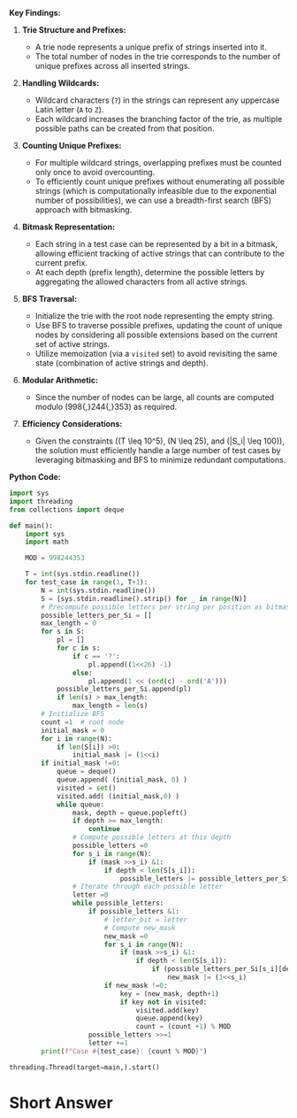 **Key Findings:**

1. **Trie Structure and Prefixes:**
   - A trie node represents a unique prefix of strings inserted into it.
   - The total number of nodes in the trie corresponds to the number of unique prefixes across all inserted strings.

2. **Handling Wildcards:**
   - Wildcard characters (`?`) in the strings can represent any uppercase Latin letter (`A` to `Z`).
   - Each wildcard increases the branching factor of the trie, as multiple possible paths can be created from that position.

3. **Counting Unique Prefixes:**
   - For multiple wildcard strings, overlapping prefixes must be counted only once to avoid overcounting.
   - To efficiently count unique prefixes without enumerating all possible strings (which is computationally infeasible due to the exponential number of possibilities), we can use a breadth-first search (BFS) approach with bitmasking.
   
4. **Bitmask Representation:**
   - Each string in a test case can be represented by a bit in a bitmask, allowing efficient tracking of active strings that can contribute to the current prefix.
   - At each depth (prefix length), determine the possible letters by aggregating the allowed characters from all active strings.
   
5. **BFS Traversal:**
   - Initialize the trie with the root node representing the empty string.
   - Use BFS to traverse possible prefixes, updating the count of unique nodes by considering all possible extensions based on the current set of active strings.
   - Utilize memoization (via a `visited` set) to avoid revisiting the same state (combination of active strings and depth).

6. **Modular Arithmetic:**
   - Since the number of nodes can be large, all counts are computed modulo \(998{,}244{,}353\) as required.

7. **Efficiency Considerations:**
   - Given the constraints (\(T \leq 10^5\), \(N \leq 25\), and \(|S_i| \leq 100\)), the solution must efficiently handle a large number of test cases by leveraging bitmasking and BFS to minimize redundant computations.

**Python Code:**

```python
import sys
import threading
from collections import deque

def main():
    import sys
    import math

    MOD = 998244353

    T = int(sys.stdin.readline())
    for test_case in range(1, T+1):
        N = int(sys.stdin.readline())
        S = [sys.stdin.readline().strip() for _ in range(N)]
        # Precompute possible letters per string per position as bitmask
        possible_letters_per_Si = []
        max_length = 0
        for s in S:
            pl = []
            for c in s:
                if c == '?':
                    pl.append((1<<26) -1)
                else:
                    pl.append(1 << (ord(c) - ord('A')))
            possible_letters_per_Si.append(pl)
            if len(s) > max_length:
                max_length = len(s)
        # Initialize BFS
        count =1  # root node
        initial_mask = 0
        for i in range(N):
            if len(S[i]) >0:
                initial_mask |= (1<<i)
        if initial_mask !=0:
            queue = deque()
            queue.append( (initial_mask, 0) )
            visited = set()
            visited.add( (initial_mask,0) )
            while queue:
                mask, depth = queue.popleft()
                if depth >= max_length:
                    continue
                # Compute possible letters at this depth
                possible_letters =0
                for s_i in range(N):
                    if (mask >>s_i) &1:
                        if depth < len(S[s_i]):
                            possible_letters |= possible_letters_per_Si[s_i][depth]
                # Iterate through each possible letter
                letter =0
                while possible_letters:
                    if possible_letters &1:
                        # letter_bit = letter
                        # Compute new_mask
                        new_mask =0
                        for s_i in range(N):
                            if (mask >>s_i) &1:
                                if depth < len(S[s_i]):
                                    if (possible_letters_per_Si[s_i][depth] >>letter) &1:
                                        new_mask |= (1<<s_i)
                        if new_mask !=0:
                            key = (new_mask, depth+1)
                            if key not in visited:
                                visited.add(key)
                                queue.append(key)
                                count = (count +1) % MOD
                    possible_letters >>=1
                    letter +=1
        print(f"Case #{test_case}: {count % MOD}")

threading.Thread(target=main,).start()
```

# Short Answer